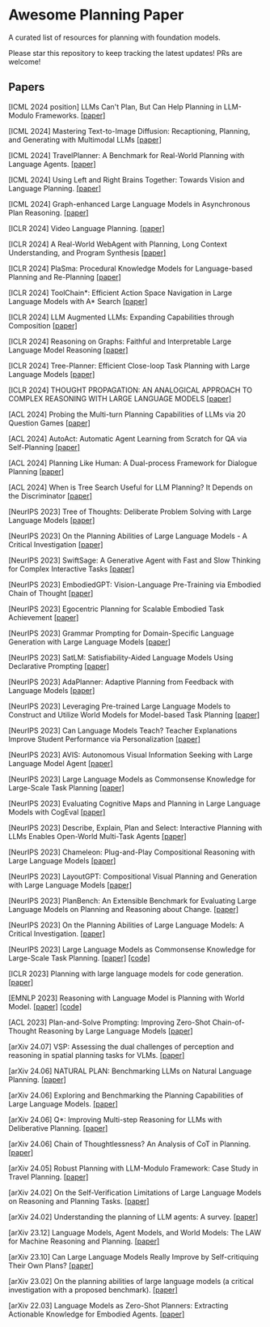 # Awesome Planning Paper

A curated list of resources for planning with foundation models.

Please star this repository to keep tracking the latest updates! PRs are welcome!

## Papers

[ICML 2024 position] LLMs Can't Plan, But Can Help Planning in LLM-Modulo Frameworks. [[paper]](https://arxiv.org/pdf/2402.01817)

[ICML 2024] Mastering Text-to-Image Diffusion: Recaptioning, Planning, and Generating with Multimodal LLMs [[paper]](https://openreview.net/pdf?id=DgLFkAPwuZ)

[ICML 2024] TravelPlanner: A Benchmark for Real-World Planning with Language Agents. [[paper]](https://arxiv.org/pdf/2402.01622)

[ICML 2024] Using Left and Right Brains Together: Towards Vision and Language Planning. [[paper]](https://arxiv.org/pdf/2402.10534)

[ICML 2024] Graph-enhanced Large Language Models in Asynchronous Plan Reasoning. [[paper]](https://arxiv.org/pdf/2402.02805)

[ICLR 2024] Video Language Planning. [[paper]](https://openreview.net/forum?id=9pKtcJcMP3)

[ICLR 2024] A Real-World WebAgent with Planning, Long Context Understanding, and Program Synthesis [[paper]](https://openreview.net/forum?id=9JQtrumvg8)

[ICLR 2024] PlaSma: Procedural Knowledge Models for Language-based Planning and Re-Planning [[paper]](https://openreview.net/forum?id=dFcXJgnrGB)

[ICLR 2024] ToolChain*: Efficient Action Space Navigation in Large Language Models with A* Search [[paper]](https://openreview.net/forum?id=B6pQxqUcT8)

[ICLR 2024] LLM Augmented LLMs: Expanding Capabilities through Composition [[paper]](https://openreview.net/forum?id=jjA4O1vJRz)

[ICLR 2024] Reasoning on Graphs: Faithful and Interpretable Large Language Model Reasoning [[paper]](https://openreview.net/forum?id=ZGNWW7xZ6Q)

[ICLR 2024] Tree-Planner: Efficient Close-loop Task Planning with Large Language Models [[paper]](https://openreview.net/forum?id=Glcsog6zOe)

[ICLR 2024] THOUGHT PROPAGATION: AN ANALOGICAL APPROACH TO COMPLEX REASONING WITH LARGE LANGUAGE MODELS [[paper]](https://openreview.net/forum?id=SBoRhRCzM3)

[ACL 2024] Probing the Multi-turn Planning Capabilities of LLMs via 20 Question Games [[paper]](https://arxiv.org/pdf/2310.01468)

[ACL 2024] AutoAct: Automatic Agent Learning from Scratch for QA via Self-Planning [[paper]](https://arxiv.org/pdf/2401.05268)

[ACL 2024] Planning Like Human: A Dual-process Framework for Dialogue Planning [[paper]](https://arxiv.org/pdf/2406.05374)

[ACL 2024] When is Tree Search Useful for LLM Planning? It Depends on the Discriminator [[paper]](https://arxiv.org/pdf/2402.10890)

[NeurIPS 2023] Tree of Thoughts: Deliberate Problem Solving with Large Language Models [[paper]](https://openreview.net/forum?id=5Xc1ecxO1h)

[NeurIPS 2023] On the Planning Abilities of Large Language Models - A Critical Investigation [[paper]](https://openreview.net/forum?id=X6dEqXIsEW)

[NeurIPS 2023] SwiftSage: A Generative Agent with Fast and Slow Thinking for Complex Interactive Tasks [[paper]](https://openreview.net/forum?id=Rzk3GP1HN7)

[NeurIPS 2023] EmbodiedGPT: Vision-Language Pre-Training via Embodied Chain of Thought [[paper]](https://openreview.net/forum?id=IL5zJqfxAa)

[NeurIPS 2023] Egocentric Planning for Scalable Embodied Task Achievement [[paper]](https://openreview.net/forum?id=v0lkbp66Uw)

[NeurIPS 2023] Grammar Prompting for Domain-Specific Language Generation with  Large Language Models [[paper]](https://openreview.net/forum?id=B4tkwuzeiY)

[NeurIPS 2023] SatLM: Satisfiability-Aided Language Models Using Declarative Prompting [[paper]](https://openreview.net/forum?id=TqW5PL1Poi)

[NeurIPS 2023] AdaPlanner: Adaptive Planning from Feedback with Language Models [[paper]](https://openreview.net/forum?id=rnKgbKmelt)

[NeurIPS 2023] Leveraging Pre-trained Large Language Models to Construct and Utilize World Models for Model-based Task Planning [[paper]](https://openreview.net/forum?id=zDbsSscmuj)

[NeurIPS 2023] Can Language Models Teach? Teacher Explanations Improve Student Performance via Personalization [[paper]](https://openreview.net/forum?id=IacxcFpvWQ)

[NeurIPS 2023] AVIS: Autonomous Visual Information Seeking with Large Language Model Agent [[paper]](https://openreview.net/forum?id=7EMphtUgCI)

[NeurIPS 2023] Large Language Models as Commonsense Knowledge for Large-Scale Task Planning [[paper]](https://openreview.net/forum?id=Wjp1AYB8lH)

[NeurIPS 2023] Evaluating Cognitive Maps and Planning in Large Language Models with CogEval [[paper]](https://openreview.net/forum?id=VtkGvGcGe3)

[NeurIPS 2023] Describe, Explain, Plan and Select: Interactive Planning with LLMs Enables Open-World Multi-Task Agents [[paper]](https://openreview.net/forum?id=KtvPdGb31Z)

[NeurIPS 2023] Chameleon: Plug-and-Play Compositional Reasoning with Large Language Models [[paper]](https://openreview.net/forum?id=HtqnVSCj3q)

[NeurIPS 2023] LayoutGPT: Compositional Visual Planning and Generation with Large Language Models [[paper]](https://openreview.net/forum?id=Xu8aG5Q8M3)

[NeurIPS 2023] PlanBench: An Extensible Benchmark for Evaluating Large Language Models on Planning and Reasoning about Change. [[paper]](https://arxiv.org/pdf/2206.10498)

[NeurIPS 2023] On the Planning Abilities of Large Language Models: A Critical Investigation. [[paper]](https://proceedings.neurips.cc/paper_files/paper/2023/file/efb2072a358cefb75886a315a6fcf880-Paper-Conference.pdf)

[NeurIPS 2023] Large Language Models as Commonsense Knowledge for Large-Scale Task Planning. [[paper]](https://arxiv.org/pdf/2305.14078.pdf) [[code]](https://github.com/1989Ryan/llm-mcts)

[ICLR 2023] Planning with large language models for code generation. [[paper]](https://arxiv.org/pdf/2303.05510)

[EMNLP 2023] Reasoning with Language Model is Planning with World Model. [[paper]](https://arxiv.org/pdf/2305.14992.pdf) [[code]](https://github.com/Ber666/llm-reasoners)

[ACL 2023] Plan-and-Solve Prompting: Improving Zero-Shot Chain-of-Thought Reasoning by Large Language Models [[paper]](https://arxiv.org/pdf/2305.04091)

[arXiv 24.07] VSP: Assessing the dual challenges of perception and reasoning in spatial planning tasks for VLMs. [[paper]](https://arxiv.org/pdf/2407.01863)

[arXiv 24.06] NATURAL PLAN: Benchmarking LLMs on Natural Language Planning. [[paper]](https://arxiv.org/pdf/2406.04520)

[arXiv 24.06] Exploring and Benchmarking the Planning Capabilities of Large Language Models. [[paper]](https://arxiv.org/pdf/2406.13094v1)

[arXiv 24.06] Q*: Improving Multi-step Reasoning for LLMs with Deliberative Planning. [[paper]](https://arxiv.org/pdf/2406.14283)

[arXiv 24.06] Chain of Thoughtlessness? An Analysis of CoT in Planning. [[paper]](https://arxiv.org/pdf/2405.04776)

[arXiv 24.05] Robust Planning with LLM-Modulo Framework: Case Study in Travel Planning. [[paper]](https://arxiv.org/pdf/2405.20625)

[arXiv 24.02] On the Self-Verification Limitations of Large Language Models on Reasoning and Planning Tasks. [[paper]](https://arxiv.org/pdf/2402.08115)

[arXiv 24.02] Understanding the planning of LLM agents: A survey. [[paper]](https://arxiv.org/pdf/2402.02716)

[arXiv 23.12] Language Models, Agent Models, and World Models: The LAW for Machine Reasoning and Planning. [[paper]](https://arxiv.org/pdf/2312.05230.pdf)

[arXiv 23.10] Can Large Language Models Really Improve by Self-critiquing Their Own Plans? [[paper]](https://arxiv.org/pdf/2310.08118)

[arXiv 23.02] On the planning abilities of large language models (a critical investigation with a proposed benchmark). [[paper]](https://arxiv.org/pdf/2302.06706)

[arXiv 22.03] Language Models as Zero-Shot Planners: Extracting Actionable Knowledge for Embodied Agents. [[paper]](https://arxiv.org/pdf/2201.07207)


